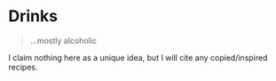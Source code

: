 # Drinks

> ...mostly alcoholic 

I claim nothing here as a unique idea, but I will cite any copied/inspired recipes. 

